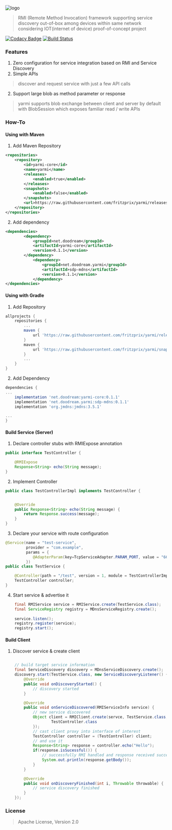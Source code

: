 
![logo](https://s33.postimg.cc/getb2kc33/LOGO_YARMI_Hzt_500px.png)
> RMI (Remote Method Invocation) framework supporting service discovery out-of-box among devices within same network considering IOT(internet of device) proof-of-concept project  
 
[![Codacy Badge](https://api.codacy.com/project/badge/Grade/5c9f40d574c64e629af11f284c447bea)](https://www.codacy.com/app/innocentevil0914/yarmi?utm_source=github.com&amp;utm_medium=referral&amp;utm_content=fritzprix/yarmi&amp;utm_campaign=Badge_Grade)
[![Build Status](https://travis-ci.org/fritzprix/yarmi.svg?branch=master)](https://travis-ci.org/fritzprix/yarmi)
### Features
1. Zero configuration for service integration based on RMI and Service Discovery
1. Simple APIs
>  discover and request service with just a few API calls
2. Support large blob as method parameter or response
> yarmi supports blob exchange between client and server by default with BlobSession which exposes familiar read / write APIs    



### How-To

#### Using with Maven
1. Add Maven Repository
```xml
<repositories>
    <repository>
        <id>yarmi-core</id>
        <name>yarmi</name>
        <releases>
            <enabled>true</enabled>
        </releases>
        <snapshots>
            <enabled>false</enabled>
        </snapshots>
        <url>https://raw.githubusercontent.com/fritzprix/yarmi/releases</url>
    </repository>
</repositories>
```
2. Add dependency 
```xml
<dependencies>
        <dependency>
            <groupId>net.doodream</groupId>
            <artifactId>yarmi-core</artifactId>
            <version>0.1.1</version>
        </dependency>
            <dependency>
                <groupId>net.doodream.yarmi</groupId>
                <artifactId>sdp-mdns</artifactId>
                <version>0.1.1</version>
            </dependency>
</dependencies>
```


#### Using with Gradle
1. Add Repository
```groovy
allprojects {
    repositories {
        ...
        maven {
            url 'https://raw.githubusercontent.com/fritzprix/yarmi/releases'
        }
        maven {
            url 'https://raw.githubusercontent.com/fritzprix/yarmi/snapshots'
        }
        ...
    }
}
```
2. Add Dependency
```groovy
dependencies {
...
    implementation 'net.doodream:yarmi-core:0.1.1'
    implementation 'net.doodream.yarmi:sdp-mdns:0.1.1'
    implementation 'org.jmdns:jmdns:3.5.1'

...
}
```

#### Build Service (Server)
1. Declare controller stubs with RMIExpose annotation 
```java
public interface TestController {

    @RMIExpose
    Response<String> echo(String message);
} 
```     
2. Implement Controller 
```java
public class TestControllerImpl implements TestController {


    @Override
    public Response<String> echo(String message) {
        return Response.success(message);
    }
}  
``` 
3. Declare your service with route configuration
```java
@Service(name = "test-service",
         provider = "com.example",
         params = {
            @AdapterParam(key=TcpServiceAdapter.PARAM_PORT, value = "6644")
         })
public class TestService {

    @Controller(path = "/test", version = 1, module = TestControllerImpl.class)
    TestController controller;
}

```   
4. Start service & advertise it 
```java
    final RMIService service = RMIService.create(TestService.class);
    final ServiceRegistry registry = MDnsServiceRegistry.create();
    
    service.listen();
    registry.register(service);
    registry.start();
```

#### Build Client
1. Discover service & create client
```java

    // build target service information
    final ServiceDiscovery discovery = MDnsServiceDiscovery.create();
    discovery.start(TestService.class, new ServiceDiscoveryListener() {
        @Override
        public void onDiscoveryStarted() {
            // discovery started
        }

        @Override
        public void onServiceDiscovered(RMIServiceInfo service) {
            // new service discovered
            Object client = RMIClient.create(servce, TestService.class, new Class[] {
                    TestController.class
            });
            // cast client proxy into interface of interest
            TestController controller = (TestController) client;
            // and use it 
            Response<String> response = controller.echo("Hello");
            if(response.isSucessful()) {
                // successfully RMI handled and response received successfully
                System.out.println(response.getBody());
            }
        }

        @Override
        public void onDiscoveryFinished(int i, Throwable throwable) {
            // service discovery finished
        }
    });

```

### License
> Apache License, Version 2.0
